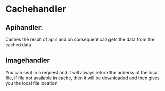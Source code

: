 # Cachehandler

## Apihandler:
Caches the result of apis and on consequent call gets the data from the cached data

## Imagehandler
You can sent in a request and it will always return the adderss of the local file, if file not available in cache, then it will be downloaded and then gives you the local file location
